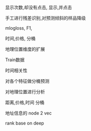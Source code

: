 显示次数,却没有点击, 显示,并点击

手工进行残差识别,对预测倾斜的样品降级

mlogloss, F1, 

时间,价格, 分桶

地理位置维度的扩展

Train数据

时间相关性

对各个特征做分桶预测


对地理位置进行分析

距离,价格,时间 分桶

地址信息的 node 2 vec

rank base on deep